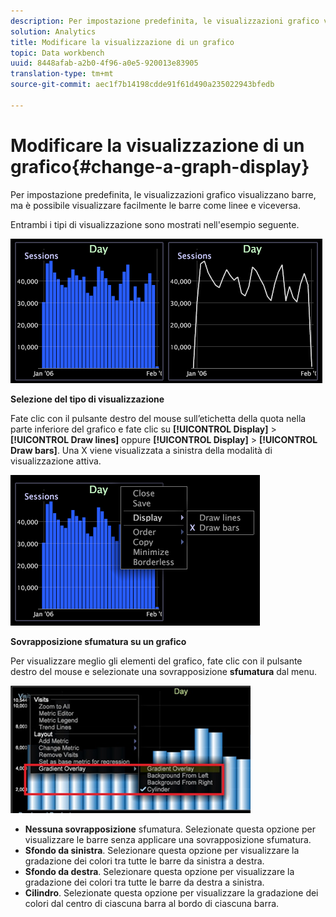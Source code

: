 ```yaml
---
description: Per impostazione predefinita, le visualizzazioni grafico visualizzano barre, ma è possibile visualizzare facilmente le barre come linee e viceversa.
solution: Analytics
title: Modificare la visualizzazione di un grafico
topic: Data workbench
uuid: 8448afab-a2b0-4f96-a0e5-920013e83905
translation-type: tm+mt
source-git-commit: aec1f7b14198cdde91f61d490a235022943bfedb

---
```



# Modificare la visualizzazione di un grafico{#change-a-graph-display}

Per impostazione predefinita, le visualizzazioni grafico visualizzano barre, ma è possibile visualizzare facilmente le barre come linee e viceversa.

Entrambi i tipi di visualizzazione sono mostrati nell&#39;esempio seguente.

![](assets/vis_Line_LinesAndBars.png)

**Selezione del tipo di visualizzazione**

Fate clic con il pulsante destro del mouse sull’etichetta della quota nella parte inferiore del grafico e fate clic su **[!UICONTROL Display]** > **[!UICONTROL Draw lines]** oppure **[!UICONTROL Display]** > **[!UICONTROL Draw bars]**. Una X viene visualizzata a sinistra della modalità di visualizzazione attiva.

![](assets/mnu_Graph_Draw.png)

**Sovrapposizione sfumatura su un grafico**

Per visualizzare meglio gli elementi del grafico, fate clic con il pulsante destro del mouse e selezionate una sovrapposizione **sfumatura** dal menu.

![](assets/6_51_gradient_graph.png)

* **Nessuna sovrapposizione** sfumatura. Selezionate questa opzione per visualizzare le barre senza applicare una sovrapposizione sfumatura.
* **Sfondo da sinistra**. Selezionare questa opzione per visualizzare la gradazione dei colori tra tutte le barre da sinistra a destra.
* **Sfondo da destra**. Selezionare questa opzione per visualizzare la gradazione dei colori tra tutte le barre da destra a sinistra.
* **Cilindro**. Selezionate questa opzione per visualizzare la gradazione dei colori dal centro di ciascuna barra al bordo di ciascuna barra.

